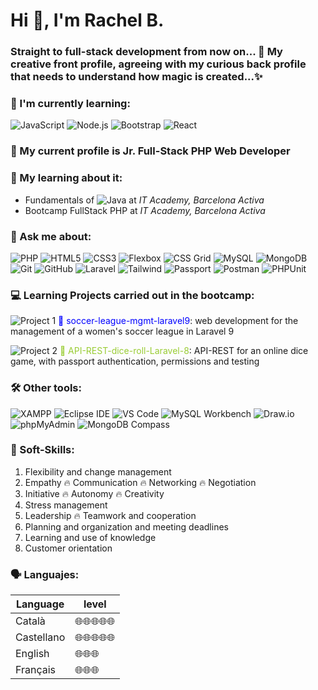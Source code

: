 # Hi 👋, I'm Rachel B.

### Straight to full-stack development from now on... 🚀 My creative front profile, agreeing with my curious back profile that needs to understand how magic is created...✨


### 🐣 I'm currently learning:

![JavaScript](https://img.shields.io/badge/JavaScript-F7DF1E?style=for-the-badge&logo=javascript&logoColor=black) ![Node.js](https://img.shields.io/badge/Node.js-43853D?style=for-the-badge&logo=node.js&logoColor=white) ![Bootstrap](https://img.shields.io/badge/Bootstrap-563D7C?style=for-the-badge&logo=bootstrap&logoColor=white) ![React](https://img.shields.io/badge/React-20232A?style=for-the-badge&logo=react&logoColor=61DAFB) 


### 👩 My current profile is Jr. Full-Stack PHP Web Developer


### 🌱 My learning about it: 
- Fundamentals of ![Java](https://img.shields.io/badge/Java-ED8B00?style=flat&logo=java&logoColor=white) at *IT Academy, Barcelona Activa*
- Bootcamp FullStack PHP at *IT Academy, Barcelona Activa*


### 💬 Ask me about:

![PHP](https://img.shields.io/badge/PHP-777BB4?style=for-the-badge&logo=php&logoColor=white) ![HTML5](https://img.shields.io/badge/HTML5-E34F26?style=for-the-badge&logo=html5&logoColor=white) ![CSS3](https://img.shields.io/badge/CSS3-1572B6?style=for-the-badge&logo=css3&logoColor=white) ![Flexbox](https://img.shields.io/badge/Flexbox-DB7093?style=for-the-badge&logo=css3&logoColor=white) ![CSS Grid](https://img.shields.io/badge/CSS_Grid-1572B6?style=for-the-badge&logo=css3&logoColor=white) ![MySQL](https://img.shields.io/badge/MySQL-00000F?style=for-the-badge&logo=mysql&logoColor=white) ![MongoDB](https://img.shields.io/badge/MongoDB-4EA94B?style=for-the-badge&logo=mongodb&logoColor=white) ![Git](https://img.shields.io/badge/Git-F05032?style=for-the-badge&logo=git&logoColor=white) ![GitHub](https://img.shields.io/badge/GitHub-181717?style=for-the-badge&logo=github&logoColor=white) ![Laravel](https://img.shields.io/badge/Laravel-FF2D20?style=for-the-badge&logo=laravel&logoColor=white) ![Tailwind](https://img.shields.io/badge/Tailwind-38B2AC?style=for-the-badge&logo=tailwind-css&logoColor=white) ![Passport](https://img.shields.io/badge/Passport-4D4D4D?style=for-the-badge&logo=laravel&logoColor=white) ![Postman](https://img.shields.io/badge/Postman-FF6C37?style=for-the-badge&logo=postman&logoColor=white) ![PHPUnit](https://img.shields.io/badge/PHPUnit-orange?style=for-the-badge&logo=php)
  

### 💻 Learning Projects carried out in the bootcamp:

![Project 1](https://img.shields.io/badge/Project-1-blue) <span style="color:blue">📌 soccer-league-mgmt-laravel9</span>: web development for the management of a women's soccer league in Laravel 9

![Project 2](https://img.shields.io/badge/Project-2-green) <span style="color:#99CC33">📌 API-REST-dice-roll-Laravel-8</span>: API-REST for an online dice game, with passport authentication, permissions and testing


### 🛠️ Other tools:

![XAMPP](https://img.shields.io/badge/XAMPP-F37623?style=for-the-badge&logo=xampp&logoColor=white) ![Eclipse IDE](https://img.shields.io/badge/Eclipse%20IDE-2C2255?style=for-the-badge&logo=eclipse-ide&logoColor=white) ![VS Code](https://img.shields.io/badge/VS_Code-007ACC?style=for-the-badge&logo=visual-studio-code&logoColor=white) ![MySQL Workbench](https://img.shields.io/badge/MySQL_Workbench-4479A1?style=for-the-badge&logo=mysql&logoColor=white) ![Draw.io](https://img.shields.io/badge/Draw.io-F26624?style=for-the-badge&logo=drawio&logoColor=white) ![phpMyAdmin](https://img.shields.io/badge/phpMyAdmin-3F3E42?style=for-the-badge&logo=phpmyadmin&logoColor=white) ![MongoDB Compass](https://img.shields.io/badge/MongoDB_Compass-4EA94B?style=for-the-badge&logo=mongodb&logoColor=white)


### 💪 Soft-Skills:
1. Flexibility and change management
1. Empathy 🔥 Communication 🔥 Networking 🔥 Negotiation 
1. Initiative 🔥 Autonomy 🔥 Creativity 
1. Stress management
1. Leadership 🔥 Teamwork and cooperation
1. Planning and organization and meeting deadlines
1. Learning and use of knowledge
1. Customer orientation

### 🗣️ Languajes:
| Language | level   |
|----------|---------|
| Català     | 🌐🌐🌐🌐🌐
| Castellano | 🌐🌐🌐🌐🌐
| English   | 🌐🌐🌐
| Français  | 🌐🌐🌐

<!--
**rachelbq/rachelbq** is a ✨ _special_ ✨ repository because its `README.md` (this file) appears on your GitHub profile.

Here are some ideas to get you started:

- 🔭 I’m currently working on ...
- 🌱 I’m currently learning ...
- 👯 I’m looking to collaborate on ...
- 🤔 I’m looking for help with ...
- 💬 Ask me about ...
- 📫 How to reach me: ...
- 😄 Pronouns: ...
- ⚡ Fun fact: ...
-->
